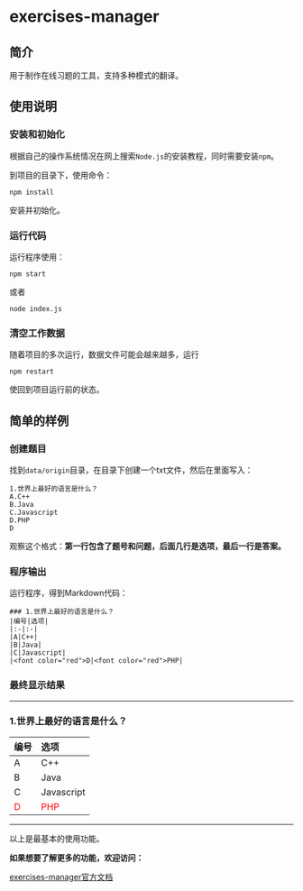 # exercises-manager
## 简介
用于制作在线习题的工具，支持多种模式的翻译。

## 使用说明

### 安装和初始化

根据自己的操作系统情况在网上搜索`Node.js`的安装教程，同时需要安装`npm`。

到项目的目录下，使用命令：

```shell
npm install
```

安装并初始化。

### 运行代码

运行程序使用：

```
npm start
```

或者

```
node index.js
```

### 清空工作数据

随着项目的多次运行，数据文件可能会越来越多，运行

```
npm restart
```

使回到项目运行前的状态。

## 简单的样例
### 创建题目

找到`data/origin`目录，在目录下创建一个txt文件，然后在里面写入：

```
1.世界上最好的语言是什么？
A.C++
B.Java
C.Javascript
D.PHP
D
```

观察这个格式：**第一行包含了题号和问题，后面几行是选项，最后一行是答案。**

### 程序输出

运行程序，得到Markdown代码：

```
### 1.世界上最好的语言是什么？
|编号|选项|
|:-|:-|
|A|C++|
|B|Java|
|C|Javascript|
|<font color="red">D|<font color="red">PHP|
```

### 最终显示结果

---
### 1.世界上最好的语言是什么？
|编号|选项|
|:-|:-|
|A|C++|
|B|Java|
|C|Javascript|
|<font color="red">D|<font color="red">PHP|

---

以上是最基本的使用功能。

**如果想要了解更多的功能，欢迎访问：**

[exercises-manager官方文档](https://nonlinearthink.github.io/2020/04/12/exercises-manager/)

